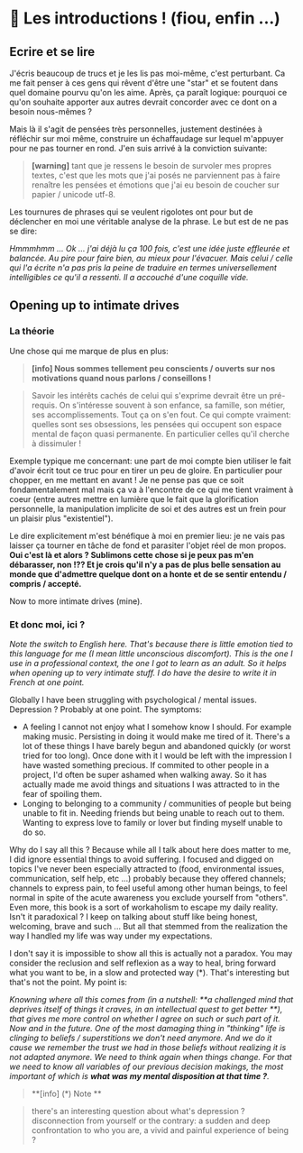 # 🎉 Les introductions ! (fiou, enfin ...)

## Ecrire et se lire

J'écris beaucoup de trucs et je les lis pas moi-même, c'est perturbant. Ca me fait penser à ces gens qui rêvent d'être une
"star" et se foutent dans quel domaine pourvu qu'on les aime. Après, ça paraît logique: pourquoi ce qu'on souhaite apporter
aux autres devrait concorder avec ce dont on a besoin nous-mêmes ?

Mais là il s'agit de pensées très personnelles, justement destinées à réfléchir sur moi même, construire un échaffaudage
sur lequel m'appuyer pour ne pas tourner en rond. J'en suis arrivé à la conviction suivante:

> **[warning]**
> tant que je ressens le besoin  de survoler mes propres textes, c'est que les mots que j'ai posés ne parviennent
pas à faire renaître les pensées et émotions que j'ai eu besoin de coucher sur papier / unicode utf-8.

Les tournures de phrases qui se veulent rigolotes ont pour but de déclencher en moi une véritable analyse de la phrase.
Le but est de ne pas se dire:

_Hmmmhmm ... Ok ... j'ai déjà lu ça 100 fois, c'est une idée juste effleurée et balancée. Au pire pour faire bien,
au mieux pour l'évacuer. Mais celui / celle qui l'a écrite n'a pas pris la peine de traduire en termes universellement
intelligibles ce qu'il a ressenti. Il a accouché d'une coquille vide._

## Opening up to intimate drives

### La théorie

Une chose qui me marque de plus en plus:

> **[info] Nous sommes tellement peu conscients / ouverts sur nos motivations quand nous parlons / conseillons !**

> Savoir les intérêts cachés de celui qui s'exprime devrait être un pré-requis. On s'intéresse souvent à son enfance,
sa famille, son métier, ses accomplissements. Tout ça on s'en fout. Ce qui compte vraiment: quelles sont ses obsessions,
les pensées qui occupent son espace mental de façon quasi permanente. En particulier celles qu'il cherche à dissimuler !

Exemple typique me concernant: une part de moi compte bien utiliser le fait d'avoir écrit tout ce truc pour en tirer un peu de
gloire. En particulier pour chopper, en me mettant en avant ! Je ne pense pas que ce soit fondamentalement mal mais ça va à
l'encontre de ce qui me tient vraiment à coeur (entre autres mettre en lumière que le fait que la glorification personnelle,
la manipulation implicite de soi et des autres est un frein pour un plaisir plus "existentiel").

Le dire explicitement m'est bénéfique à moi en premier lieu: je ne vais pas laisser ça tourner en tâche de fond
et parasiter l'objet réel de mon propos. **Oui c'est là et alors ? Sublimons cette chose si je peux pas m'en débarasser, non !??
Et je crois qu'il n'y a pas de plus belle sensation au monde que d'admettre quelque dont on a honte et de se sentir entendu /
compris / accepté.**

Now to more intimate drives (mine).

### Et donc moi, ici ?

_Note the switch to English here. That's because there is little emotion tied to this language for me (I mean little
unconscious discomfort). This is the one I use in a professional context, the one I got to learn as an adult. So it helps
when opening up to very intimate stuff. I do have the desire to write it in French at one point._

Globally I have been struggling with psychological / mental issues. Depression ? Probably at one point. The symptoms:
- A feeling I cannot not enjoy what I somehow know I should. For example making music. Persisting in doing it would make me
  tired of it. There's a lot of these things I have barely begun and abandoned quickly (or worst tried for too long). Once done with it
  I would be left with the impression I have wasted something precious. If commited to other people in a project, I'd
  often be super ashamed when walking away. So it has actually made me avoid things and situations I was attracted to in the fear of spoiling them.
- Longing to belonging to a community / communities of people but being unable to fit in. Needing friends but being unable
  to reach out to them. Wanting to express love to family or lover but finding myself unable to do so.

Why do I say all this ? Because while all I talk about here does matter to me, I did ignore essential things to avoid suffering.
I focused and digged on topics I've never been especially attracted to (food, environmental issues, communication, self help, etc ...)
probably because they offered channels; channels to express pain, to feel useful among other human beings, to feel normal
in spite of the acute awareness you exclude yourself from "others".
Even more, this book is a sort of workaholism to escape my daily reality. Isn't it paradoxical ? I keep on talking about stuff
like being honest, welcoming, brave and such ... But all that stemmed from the realization the way I handled my life
was way under my expectations.

I don't say it is impossible to show all this is actually not a paradox. You may consider the reclusion and self reflexion as a way to heal,
bring forward what you want to be, in a slow and protected way (*). That's interesting but that's not the point. My point is:

_Knowning where all this comes from (in a nutshell: **a challenged mind that deprives itself of things it craves, in an intellectual quest to get better
**), that gives me more control on whether I agree on such or such
part of it. Now and in the future. One of the most damaging thing in "thinking" life is clinging to beliefs / superstitions
we don't need anymore. And we do it cause we remember the trust we had in those beliefs without realizing it is not
adapted anymore. We need to think again when things change. For that we need to know all variables of our previous decision
makings, the most important of which is **what was my mental disposition at that time ?**._

> **[info] (*) Note **

> there's an interesting question about what's depression ? disconnection from yourself or the contrary: a sudden and deep
confrontation to who you are, a vivid and painful experience of being ?


